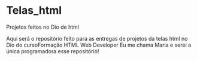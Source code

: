 # Telas_html
Projetos feitos no Dio de html

Aqui será o repositório feito para as entregas de projetos da telas html no Dio do cursoFormação HTML Web Developer
Eu me chama Maria e serei a  única programadora esse repositório! 

